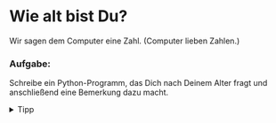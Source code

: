 # Wie alt bist Du?

Wir sagen dem Computer eine Zahl. (Computer lieben Zahlen.)

<div class="exercise-box">
  <h3>Aufgabe:</h3>
  <p>Schreibe ein Python-Programm, das Dich nach Deinem Alter fragt und anschließend eine Bemerkung dazu macht.</p>
</div>

<details>

 <summary>Tipp</summary>

```python
alter = input("Wie alt bist Du?")
print("Wow, Du bist also, " + alter + "Jahre alt.")
```

Die `input`-Funktion kennen wir schon. Die Variable haben wir hier `alter` genannt, weil wir ein Alter speichern wollen, aber wir hätten sie auch beliebig anders nennen können.

</details>
